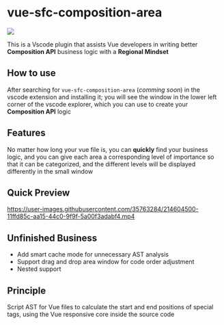 # vue-sfc-composition-area

<img src="https://static.yinzhuoei.com/typecho/2023/01/25/578581116537861/1635527518options-vs-composition-api.png"></img>

This is a Vscode plugin that assists Vue developers in writing better **Composition API** business logic with a **Regional Mindset**

## How to use

After searching for `vue-sfc-composition-area` (*comming soon*) in the vscode extension and installing it; you will see the window in the lower left corner of the vscode explorer, which you can use to create your **Composition API** logic


## Features

No matter how long your vue file is, you can **quickly** find your business logic, and you can give each area a corresponding level of importance so that it can be categorized, and the different levels will be displayed differently in the small window


## Quick Preview

https://user-images.githubusercontent.com/35763284/214604500-11ffd85c-aa15-44c0-9f9f-5a00f3adabf4.mp4


## Unfinished Business

- Add smart cache mode for unnecessary AST analysis
- Support drag and drop area window for code order adjustment
- Nested support

## Principle

Script AST for Vue files to calculate the start and end positions of special tags, using the Vue responsive core inside the source code
